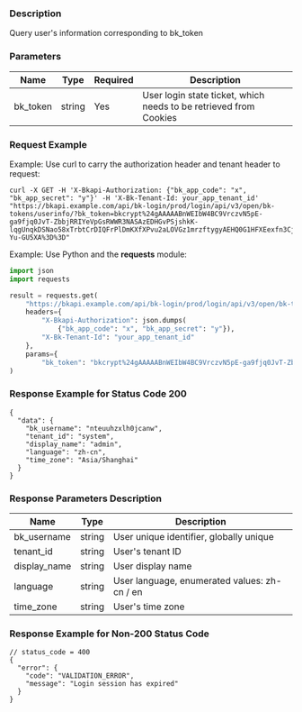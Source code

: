 ### Description

Query user's information corresponding to bk_token

### Parameters

| Name     | Type   | Required | Description                                                       |
|----------|--------|----------|-------------------------------------------------------------------|
| bk_token | string | Yes      | User login state ticket, which needs to be retrieved from Cookies |

### Request Example

Example: Use curl to carry the authorization header and tenant header to request:

```shell
curl -X GET -H 'X-Bkapi-Authorization: {"bk_app_code": "x", "bk_app_secret": "y"}' -H 'X-Bk-Tenant-Id: your_app_tenant_id' "https://bkapi.example.com/api/bk-login/prod/login/api/v3/open/bk-tokens/userinfo/?bk_token=bkcrypt%24gAAAAABnWEIbW4BC9VrczvN5pE-ga9fjq0JvT-ZbbjRRIYeVpGsRWWR3NASAzEDHGvPSjshkK-lqgUnqkDSNao58xTrbtCrDIQFrPlDmKXfXPvu2aLOVGz1mrzftygyAEHQ0G1HFXEexfn3CjkwedW5j2-Yu-GU5XA%3D%3D"
```

Example: Use Python and the **requests** module:

``` python
import json
import requests

result = requests.get(
    "https://bkapi.example.com/api/bk-login/prod/login/api/v3/open/bk-tokens/userinfo/",
    headers={
        "X-Bkapi-Authorization": json.dumps(
            {"bk_app_code": "x", "bk_app_secret": "y"}),
        "X-Bk-Tenant-Id": "your_app_tenant_id"
    },
    params={
        "bk_token": "bkcrypt%24gAAAAABnWEIbW4BC9VrczvN5pE-ga9fjq0JvT-ZbbjRRIYeVpGsRWWR3NASAzEDHGvPSjshkK-lqgUnqkDSNao58xTrbtCrDIQFrPlDmKXfXPvu2aLOVGz1mrzftygyAEHQ0G1HFXEexfn3CjkwedW5j2-Yu-GU5XA%3D%3D"},
)
```

### Response Example for Status Code 200

```json5
{
  "data": {
    "bk_username": "nteuuhzxlh0jcanw",
    "tenant_id": "system",
    "display_name": "admin",
    "language": "zh-cn",
    "time_zone": "Asia/Shanghai"
  }
}

```

### Response Parameters Description

| Name         | Type   | Description                                  |
|--------------|--------|----------------------------------------------|
| bk_username  | string | User unique identifier, globally unique      |
| tenant_id    | string | User's tenant ID                             |
| display_name | string | User display name                            |
| language     | string | User language, enumerated values: zh-cn / en |
| time_zone    | string | User's time zone                             |

### Response Example for Non-200 Status Code

```json5
// status_code = 400
{
  "error": {
    "code": "VALIDATION_ERROR",
    "message": "Login session has expired"
  }
}
```
